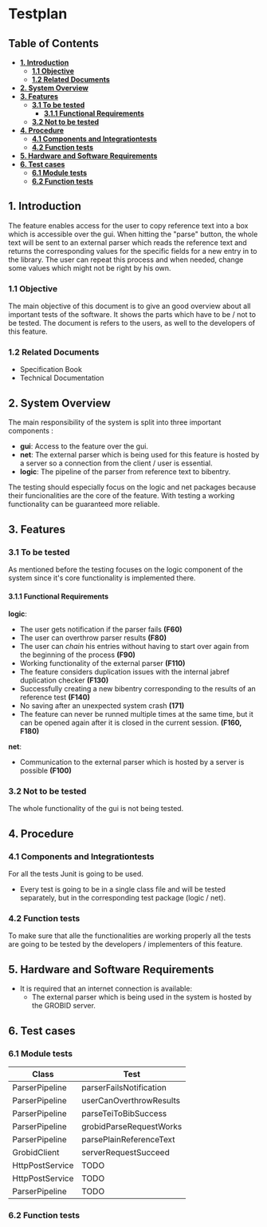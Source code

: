 # Testplan

## **Table of Contents**
  - [**1. Introduction**](#1-introduction)
    - [**1.1 Objective**](#11-objective)
    - [**1.2 Related Documents**](#12-related-documents)
  - [**2. System Overview**](#2-system-overview)
  - [**3. Features**](#3-features)
    - [**3.1 To be tested**](#31-to-be-tested)
      - [**3.1.1 Functional Requirements**](#311-functional-requirements)
    - [**3.2 Not to be tested**](#32-not-to-be-tested)
  - [**4. Procedure**](#4-procedure)
    - [**4.1 Components and Integrationtests**](#41-components-and-integrationtests)
    - [**4.2 Function tests**](#42-function-tests)
  - [**5. Hardware and Software Requirements**](#5-hardware-and-software-requirements)
  - [**6. Test cases**](#6-test-cases)
    - [**6.1 Module tests**](#61-module-tests)
    - [**6.2 Function tests**](#62-function-tests)


## **1. Introduction**

The feature enables access for the user to copy reference text into a box which is accessible over the gui. When hitting the "parse" button, the whole text will be sent to an external parser which reads the reference text and returns the corresponding values for the specific fields for a new entry in to the library. The user can repeat this process and when needed, change some values which might not be right by his own.

### **1.1 Objective**

The main objective of this document is to give an good overview about all important tests of the software. It shows the parts which have to be / not to be tested. The document is refers to the users, as well to the developers of this feature.

### **1.2 Related Documents**

- Specification Book
- Technical Documentation

## **2. System Overview**

The main responsibility of the system is split into three important components : 
- **gui**: Access to the feature over the gui.
- **net**: The external parser which is being used for this feature is hosted by a server so a connection from the client / user is essential.
- **logic**: The pipeline of the parser from reference text to bibentry.

The testing should especially focus on the logic and net packages because their funcionalities are the core of the feature. With testing a working functionality can be guaranteed more reliable.<br>

## **3. Features**

### **3.1 To be tested**

As mentioned before the testing focuses on the logic component of the system since it's core functionality is implemented there.

#### **3.1.1 Functional Requirements**

**logic**:
- The user gets notification if the parser fails **(F60)**
- The user can overthrow parser results **(F80)**
- The user can *chain* his entries without having to start over again from the beginning of the process **(F90)**
- Working functionality of the external parser **(F110)**
- The feature considers duplication issues with the internal jabref duplication checker **(F130)**
- Successfully creating a new bibentry corresponding to the results of an reference test **(F140)**
- No saving after an unexpected system crash **(171)**
- The feature can never be runned multiple times at the same time, but it can be opened again after it is closed in the current session. **(F160, F180)**

**net**:
- Communication to the external parser which is hosted by a server is possible **(F100)**

### **3.2 Not to be tested**

The whole functionality of the gui is not being tested.

## **4. Procedure**

### **4.1 Components and Integrationtests**

For all the tests Junit is going to be used.
- Every test is going to be in a single class file and will be tested separately, but in the corresponding test package (logic / net).

### **4.2 Function tests**

To make sure that alle the functionalities are working properly all the tests are going to be tested by the developers / implementers of this feature.

## **5. Hardware and Software Requirements**
- It is required that an internet connection is available:
  - The external parser which is being used in the system is hosted by the GROBID server.

## **6. Test cases**

### **6.1 Module tests**

| Class           | Test    |
|-------          |------   |
| ParserPipeline  | parserFailsNotification|
| ParserPipeline  | userCanOverthrowResults|
| ParserPipeline  | parseTeiToBibSuccess|
| ParserPipeline  | grobidParseRequestWorks|
| ParserPipeline  | parsePlainReferenceText|
| GrobidClient    | serverRequestSucceed|
| HttpPostService | TODO |
| HttpPostService | TODO |
| ParserPipeline  | TODO |




### **6.2 Function tests**